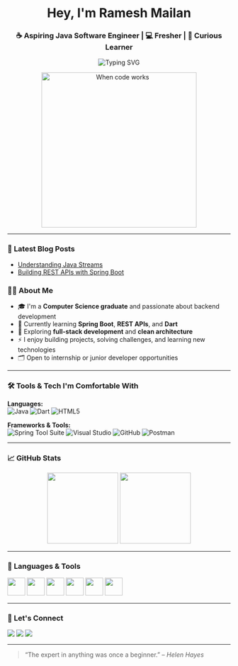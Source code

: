<h1 align="center">Hey, I'm Ramesh Mailan </h1>
<h3 align="center">☕ Aspiring Java Software Engineer | 💻 Fresher | 📘 Curious Learner</h3>

<p align="center">
  <img src="https://readme-typing-svg.herokuapp.com?font=Fira+Code&duration=3000&pause=1000&color=00BFFF&center=true&vCenter=true&width=435&lines=Java+Enthusiast+%7C+Backend+Learner;Exploring+Spring+Boot+%26+Dart;Open+to+collaboration+and+learning" alt="Typing SVG" />
</p>

<p align="center">
  <img src="https://media.giphy.com/media/3o6gDWzmAzrpi5DQU8/giphy.gif" width="350" alt="When code works" />
</p>








---

### 📝 Latest Blog Posts
<!-- BLOG-POST-LIST:START -->
- [Understanding Java Streams](https://yourblog.com/java-streams)
- [Building REST APIs with Spring Boot](https://yourblog.com/spring-api)
<!-- BLOG-POST-LIST:END -->

### 👨‍💻 About Me

- 🎓 I'm a **Computer Science graduate** and passionate about backend development
- 🌱 Currently learning **Spring Boot**, **REST APIs**, and **Dart**
- 🧠 Exploring **full-stack development** and **clean architecture**
- ⚡ I enjoy building projects, solving challenges, and learning new technologies
- 🗂️ Open to internship or junior developer opportunities

---

### 🛠️ Tools & Tech I'm Comfortable With

**Languages:**  
![Java](https://img.shields.io/badge/-Java-007396?style=flat-square&logo=java&logoColor=white)
![Dart](https://img.shields.io/badge/-Dart-0175C2?style=flat-square&logo=dart&logoColor=white)
![HTML5](https://img.shields.io/badge/-HTML5-E34F26?style=flat-square&logo=html5&logoColor=white)

**Frameworks & Tools:**  
![Spring Tool Suite](https://img.shields.io/badge/-STS-6DB33F?style=flat-square&logo=spring&logoColor=white)
![Visual Studio](https://img.shields.io/badge/-Visual%20Studio-5C2D91?style=flat-square&logo=visual-studio&logoColor=white)
![GitHub](https://img.shields.io/badge/-GitHub-181717?style=flat-square&logo=github&logoColor=white)
![Postman](https://img.shields.io/badge/-Postman-FF6C37?style=flat-square&logo=postman&logoColor=white)

---

### 📈 GitHub Stats

<p align="center">
  <img src="https://github-readme-stats.vercel.app/api?username=rameshmailan&show_icons=true&theme=blueberry" height="160" />
  <img src="https://github-readme-stats.vercel.app/api/top-langs/?username=rameshmailan&layout=compact&theme=blueberry" height="160" />
</p>

---

### 🧰 Languages & Tools

<p align="left">
  <img src="https://cdn.jsdelivr.net/gh/devicons/devicon/icons/java/java-original.svg" width="40" />
  <img src="https://cdn.jsdelivr.net/gh/devicons/devicon/icons/spring/spring-original.svg" width="40" />
  <img src="https://cdn.jsdelivr.net/gh/devicons/devicon/icons/dart/dart-original.svg" width="40" />
  <img src="https://cdn.jsdelivr.net/gh/devicons/devicon/icons/git/git-original.svg" width="40" />
  <img src="https://cdn.jsdelivr.net/gh/devicons/devicon/icons/github/github-original.svg" width="40" />
  <img src="https://cdn.jsdelivr.net/gh/devicons/devicon/icons/postman/postman-original.svg" width="40" />
</p>

---

### 🤝 Let's Connect

<p align="left">
  <a href="mailto:ramesh.mailan@example.com"><img src="https://img.shields.io/badge/-Email-D14836?style=flat-square&logo=gmail&logoColor=white"></a>
  <a href="https://www.linkedin.com/in/rameshmailan"><img src="https://img.shields.io/badge/-LinkedIn-0077B5?style=flat-square&logo=linkedin&logoColor=white"></a>
  <a href="https://github.com/rameshmailan"><img src="https://img.shields.io/badge/-GitHub-000?style=flat-square&logo=github&logoColor=white"></a>
</p>

---

> “The expert in anything was once a beginner.” – *Helen Hayes*

<!--
**RameshMailan/RameshMailan** is a ✨ _special_ ✨ repository because its `README.md` (this file) appears on your GitHub profile.

Here are some ideas to get you started:

- 🔭 I’m currently working on ...
- 🌱 I’m currently learning ...
- 👯 I’m looking to collaborate on ...
- 🤔 I’m looking for help with ...
- 💬 Ask me about ...
- 📫 How to reach me: ...
- 😄 Pronouns: ...
- ⚡ Fun fact: ...
-->
